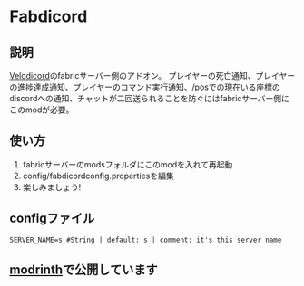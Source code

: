 # Fabdicord
## 説明
[Velodicord](https://modrinth.com/plugin/velodicord)のfabricサーバー側のアドオン。
プレイヤーの死亡通知、プレイヤーの進捗達成通知、プレイヤーのコマンド実行通知、/posでの現在いる座標のdiscordへの通知、チャットが二回送られることを防ぐにはfabricサーバー側にこのmodが必要。
## 使い方
1. fabricサーバーのmodsフォルダにこのmodを入れて再起動
1. config/fabdicordconfig.propertiesを編集
1. 楽しみましょう!
## configファイル
```
SERVER_NAME=s #String | default: s | comment: it's this server name
```
## [modrinth](https://modrinth.com/mod/fabdicord)で公開しています
